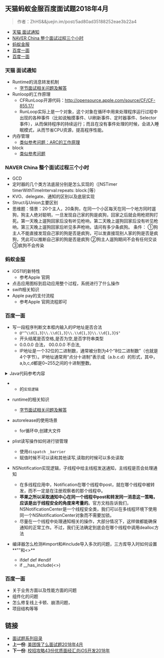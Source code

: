 ## 天猫蚂蚁金服百度面试题2018年4月

> 作者：ZhHS&&juejin.im/post/5ad80ad35188252eae3b22a4
 
-   [天猫 面试通知](#天猫-面试通知)
-   [NAVER China
    整个面试过程三个小时](#naver-china-整个面试过程三个小时)
-   [蚂蚁金服](#蚂蚁金服)
-   [百度一面](#百度一面)
-   [百度一面](#百度一面-1)

### 天猫 面试通知

* Runtime的消息转发机制
	*  [字节面试相关问题及解答](./08字节跳动面试题：2018年4月.md)
* Runloop的工作原理
	* CFRunLoop开源代码：http://opensource.apple.com/source/CF/CF-855.17/
	* RunLoop实际上是一个对象，这个对象在循环中用来处理程序运行过程中出现的各种事件（比如说触摸事件、UI刷新事件、定时器事件、Selector事件），从而保持程序的持续运行；而且在没有事件处理的时候，会进入睡眠模式，从而节省CPU资源，提高程序性能。
* 内存管理
	*  [类似参考问题：ARC的工作原理](./03interview-iOS-3.md)
* block
	* [类似参考问题](./07深圳iOS面试分享2018年4月.md)

### NAVER China 整个面试过程三个小时
* GCD
* 定时器的几个类方法底层分别是怎么实现的（[NSTimer timerWithTimeInterval:repeats: block:]等）
* KVO、delegate、通知的区别以及底层实现
* Struct与Union主要区别
* 思维题：情景：20个主人，20条狗，在同一个小区每天在同一个地方同时遛狗，狗主人绝对聪明，一旦发现自己家的狗是疯狗，回家之后就会用枪把狗打死。第一天晚上遛狗回家后没有听见枪响，第二天晚上遛狗回家后没有听见枪响，第三天晚上遛狗回家后听见多声枪响，请问有多少条疯狗。
条件：
	①狗主人不能直接发现自己家的狗是否是疯狗，可以发直接现别人家的狗是否是疯狗，凭此可以推断自己家的狗是否是疯狗
	②狗主人遛狗期间不会有任何交谈
	③疯狗不会传染

### 蚂蚁金服

* iOS11的新特性
	* 参考Apple 官网
* 点击应用图标到启动应用整个过程，系统进行了什么操作
* swift相关知识
* Apple pay的支付流程
	* 参考Apple 官网流程即可


### 百度一面

* 写一段程序判断文本框内输入的IP地址是否合法
	* `@"^\\d{1,3}\\.\\d{1,3}\\.\\d{1,3}\\.\\d{1,3}$"`
	* 开头结尾是否空格,是否为空,是否字符串类型 
	* 0.0.0.0 合法， 00.0.0.0 不合法,
	* IP地址是一个32位的二进制数，通常被分割为4个“8位二进制数”（也就是4个字节）。IP地址通常用“点分十进制”表示成（a.b.c.d）的形式，其中，a,b,c,d都是0~255之间的十进制整数。

<details>
<summary> Java代码参考内容 </summary>

```Java
   if(addr.length() < 7 || addr.length() > 15 || "".equals(addr))
            {
                return false;
            }
            /**
             * 判断IP格式和范围
             */
            String rexp = "([1-9]|[1-9]\\d|1\\d{2}|2[0-4]\\d|25[0-5])(\\.(\\d|[1-9]\\d|1\\d{2}|2[0-4]\\d|25[0-5])){3}";

            Pattern pat = Pattern.compile(rexp);

            Matcher mat = pat.matcher(addr);

            boolean ipAddress = mat.find();

            //============对之前的ip判断的bug在进行判断
            if (ipAddress==true){
                String ips[] = addr.split("\\.");

                if(ips.length==4){
                        try{
                            for(String ip : ips){
                                if(Integer.parseInt(ip)<0||Integer.parseInt(ip)>255){
                                    return false;
                                }

                            }
                        }catch (Exception e){
                            return false;
                        }

                    return true;
                }else{
                    return false;
                }
            }

            return ipAddress;

```
</details>


* + 的`实现逻辑`

* runtime的相关知识 
	* [字节面试相关问题及解答](./08字节跳动面试题：2018年4月.md)

* autorelease的使用场景
	* for循环中,创建大文件

* plist读写操作如何进行锁管理
	*  使用`dispatch _barrier`
	*  赋值时候不可以读和其他读写,读取的时候可以多处读取

* NSNotification实现逻辑，子线程中给主线程发送通知，主线程是否会处理通知
	* 在多线程应用中，Notification在哪个线程中post，就在哪个线程中被转发，而不一定是在注册观察者的那个线程中。
	* **苹果之所以采取通知中心在同一个线程中post和转发同一消息这一策略，应该是出于线程安全的角度来考量的**。官方文档告诉我们，NSNotificationCenter是一个线程安全类，我们可以在多线程环境下使用同一个NSNotificationCenter对象而不需要加锁。
	* 尽量在一个线程中处理通知相关的操作，大部分情况下，这样做都能确保通知的正常工作。不过，我们无法确定到底会在哪个线程中调用dealloc方法

* 编译器怎么检测#import和#include导入多次的问题，三方库导入时如何设置**""和<>**
	* ifdef def #endif
	* if __has_include(<>)

### 百度一面

* 关于业务方面以及性能方面的问题
* 组件化的问题
* 怎么修复线上卡顿、崩溃问题，
* 项目结构等等

## 链接

- [面试题系列目录](../README.md)
- **上一份**: [美团饿了么面试题2018年4月](10美团饿了么面试题2018年4月.md)
- **下一份**: [校招攻略43份优质面经汇总iOS开发2018年](12校招攻略43份优质面经汇总iOS开发2018年.md)
